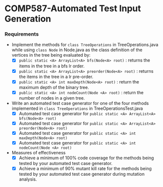 # COMP587-Automated Test Input Generation
### Requirements
- Implement the methods for `class TreeOperations` in TreeOperations.java while using `class Node` in Node.java as the class definition of the vertices in the tree being evaluated by:
  - [x] `public static <A> ArrayList<A> bfs(Node<A> root)` : returns the items in the tree in a bfs lr order.
  - [x] `public static <A> ArrayList<A> preorder(Node<A> root)` : returns the items in the tree in a lr pre-order.
  - [x] `public static <A> int maxDepth(Node<A> root)` : return the maximum depth of the binary tree.
  - [X] `public static <A> int nodeCount(Node <A> root)` : return the number of nodes in a given tree.
- Write an automated test case generator for one of the four methods implemented in `class TreeOperations` in TreeOperationsTest.java
  - [X] Automated test case generator for `public static <A> ArrayList<A> bfs(Node<A> root)`
  - [X] Automated test case generator for `public static <A> ArrayList<A> preorder(Node<A> root)`
  - [X] Automated test case generator for `public static <A> int maxDepth(Node<A> root)`
  - [X] Automated test case generator for `public static <A> int nodeCount(Node <A> root)`
- Measures of effectiveness
  - [x] Achieve a minimum of 100% code coverage for the methods being tested by your automated test case generator.
  - [X] Achieve a minimum of 90% mutant kill rate for the methods being tested by your automated test case generator during mutation analysis.